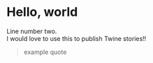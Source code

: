 # Hello, world
Line number two.
<br>I would love to use this to publish Twine stories!!
> example quote

